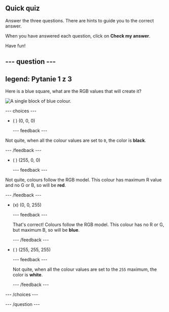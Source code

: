 ## Quick quiz

Answer the three questions. There are hints to guide you to the correct answer.

When you have answered each question, click on **Check my answer**.

Have fun!

--- question ---
---
legend: Pytanie 1 z 3
---
Here is a blue square, what are the RGB values that will create it?

![A single block of blue colour.](images/quiz-colour.png)

--- choices ---

- ( ) (0, 0, 0)

  --- feedback ---

Not quite, when all the colour values are set to `0`, the color is **black**.

  --- /feedback ---

- ( ) (255, 0, 0)

  --- feedback ---

Not quite, colours follow the RGB model. This colour has maximum R value and no G or B, so will be **red**.

  --- /feedback ---

- (x) (0, 0, 255)

  --- feedback ---

  That's correct! Colours follow the RGB model. This colour has no R or G, but maximum B, so will be **blue**.

  --- /feedback ---

- ( ) (255, 255, 255)

  --- feedback ---

  Not quite, when all the colour values are set to the `255` maximum, the color is **white**.

  --- /feedback ---

--- /choices ---

--- /question ---

